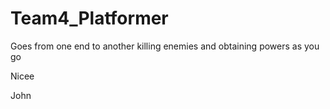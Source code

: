 # Team4_Platformer

Goes from one end to another killing enemies and obtaining powers as you go

Nicee

John
